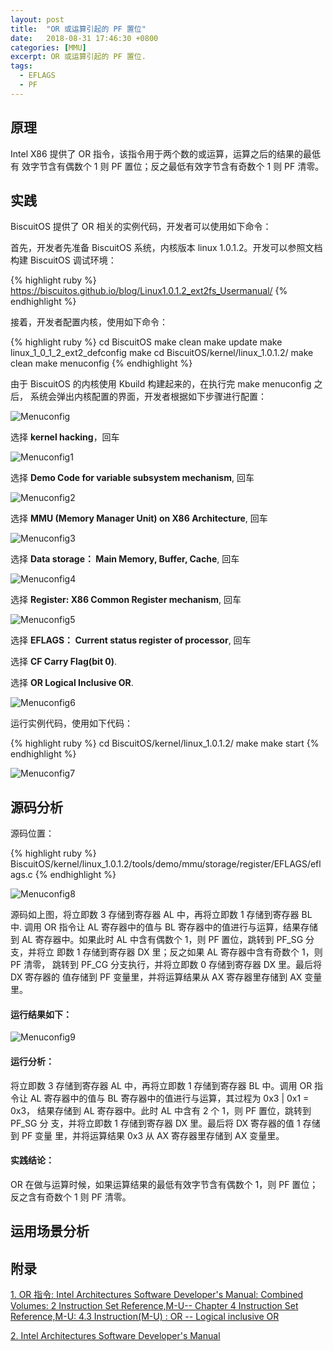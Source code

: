 ```yaml
---
layout: post
title:  "OR 或运算引起的 PF 置位"
date:   2018-08-31 17:46:30 +0800
categories: [MMU]
excerpt: OR 或运算引起的 PF 置位.
tags:
  - EFLAGS
  - PF
---
```


## 原理

Intel X86 提供了 OR 指令，该指令用于两个数的或运算，运算之后的结果的最低有
效字节含有偶数个 1 则 PF 置位；反之最低有效字节含有奇数个 1 则 PF 清零。

## 实践

BiscuitOS 提供了 OR 相关的实例代码，开发者可以使用如下命令：

首先，开发者先准备 BiscuitOS 系统，内核版本 linux 1.0.1.2。开发可以参照文档
构建 BiscuitOS 调试环境：

{% highlight ruby %}
https://biscuitos.github.io/blog/Linux1.0.1.2_ext2fs_Usermanual/
{% endhighlight %}


接着，开发者配置内核，使用如下命令：

{% highlight ruby %}
cd BiscuitOS
make clean
make update
make linux_1_0_1_2_ext2_defconfig
make
cd BiscuitOS/kernel/linux_1.0.1.2/
make clean
make menuconfig
{% endhighlight %}

由于 BiscuitOS 的内核使用 Kbuild 构建起来的，在执行完 make menuconfig 之后，
系统会弹出内核配置的界面，开发者根据如下步骤进行配置：

![Menuconfig](https://raw.githubusercontent.com/EmulateSpace/PictureSet/master/BiscuitOS/kernel/MMU000003.png)

选择 **kernel hacking**，回车

![Menuconfig1](https://raw.githubusercontent.com/EmulateSpace/PictureSet/master/BiscuitOS/kernel/MMU000004.png)

选择 **Demo Code for variable subsystem mechanism**, 回车

![Menuconfig2](https://raw.githubusercontent.com/EmulateSpace/PictureSet/master/BiscuitOS/kernel/MMU000005.png)

选择 **MMU (Memory Manager Unit) on X86 Architecture**, 回车

![Menuconfig3](https://raw.githubusercontent.com/EmulateSpace/PictureSet/master/BiscuitOS/kernel/MMU000006.png)

选择 **Data storage： Main  Memory, Buffer, Cache**, 回车

![Menuconfig4](https://raw.githubusercontent.com/EmulateSpace/PictureSet/master/BiscuitOS/kernel/MMU000007.png)

选择 **Register: X86 Common Register mechanism**, 回车

![Menuconfig5](https://raw.githubusercontent.com/EmulateSpace/PictureSet/master/BiscuitOS/kernel/MMU000008.png)

选择 **EFLAGS： Current status register of processor**, 回车

选择 **CF    Carry Flag(bit 0)**.

选择 **OR    Logical Inclusive OR**.

![Menuconfig6](https://raw.githubusercontent.com/EmulateSpace/PictureSet/master/BiscuitOS/kernel/MMU000199.png)

运行实例代码，使用如下代码：

{% highlight ruby %}
cd BiscuitOS/kernel/linux_1.0.1.2/
make 
make start
{% endhighlight %}

![Menuconfig7](https://raw.githubusercontent.com/EmulateSpace/PictureSet/master/BiscuitOS/kernel/MMU000145.png)

## 源码分析

源码位置：

{% highlight ruby %}
BiscuitOS/kernel/linux_1.0.1.2/tools/demo/mmu/storage/register/EFLAGS/eflags.c
{% endhighlight %}

![Menuconfig8](https://raw.githubusercontent.com/EmulateSpace/PictureSet/master/BiscuitOS/kernel/MMU000146.png)

源码如上图，将立即数 3 存储到寄存器 AL 中，再将立即数 1 存储到寄存器 BL 中.
调用 OR 指令让 AL 寄存器中的值与 BL 寄存器中的值进行与运算，结果存储到 AL 
寄存器中。如果此时 AL 中含有偶数个 1，则 PF 置位，跳转到 PF_SG 分支，并将立
即数 1 存储到寄存器 DX 里；反之如果 AL 寄存器中含有奇数个 1，则 PF 清零，
跳转到 PF_CG 分支执行，并将立即数 0 存储到寄存器 DX 里。最后将 DX 寄存器的
值存储到 PF 变量里，并将运算结果从 AX 寄存器里存储到 AX 变量里。

#### 运行结果如下：

![Menuconfig9](https://raw.githubusercontent.com/EmulateSpace/PictureSet/master/BiscuitOS/kernel/MMU000147.png)

#### 运行分析：

将立即数 3 存储到寄存器 AL 中，再将立即数 1 存储到寄存器 BL 中。调用 OR 指
令让 AL 寄存器中的值与 BL 寄存器中的值进行与运算，其过程为 0x3 | 0x1 = 0x3，
结果存储到 AL 寄存器中。此时 AL 中含有 2 个 1，则 PF 置位，跳转到 PF_SG 分
支，并将立即数 1 存储到寄存器 DX 里。最后将 DX 寄存器的值 1 存储到 PF 变量
里，并将运算结果 0x3 从 AX 寄存器里存储到 AX 变量里。

#### 实践结论：

OR 在做与运算时候，如果运算结果的最低有效字节含有偶数个 1，则 PF 置位；
反之含有奇数个 1 则 PF 清零。

## 运用场景分析

## 附录

[1. OR 指令: Intel Architectures Software Developer's Manual: Combined Volumes: 2 Instruction Set Reference,M-U-- Chapter 4 Instruction Set Reference,M-U: 4.3 Instruction(M-U) : OR -- Logical inclusive OR](https://software.intel.com/en-us/articles/intel-sdm)

[2. Intel Architectures Software Developer's Manual](https://github.com/BiscuitOS/Documentation/blob/master/Datasheet/Intel-IA32_DevelopmentManual.pdf)
